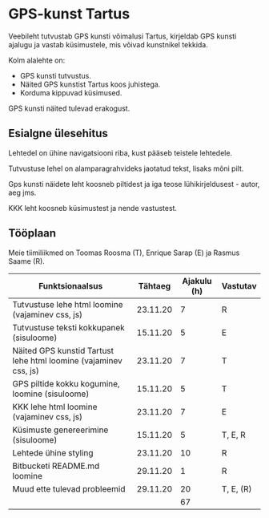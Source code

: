 # GPS-kunst Tartus #

Veebileht tutvustab GPS kunsti võimalusi Tartus, kirjeldab GPS kunsti ajalugu ja vastab küsimustele, mis võivad kunstnikel tekkida. 

Kolm alalehte on:
* GPS kunsti tutvustus.
* Näited GPS kunstist Tartus koos juhistega.
* Korduma kippuvad küsimused. 

GPS kunsti näited tulevad erakogust. 

## Esialgne ülesehitus ##

Lehtedel on ühine navigatsiooni riba, kust pääseb teistele lehtedele. 

Tutvustuse lehel on alamparagrahvideks jaotatud tekst, lisaks mõni pilt. 

Gps kunsti näidete leht koosneb piltidest ja iga teose lühikirjeldusest - autor, aeg jms.

KKK leht koosneb küsimustest ja nende vastustest.


## Tööplaan ##

Meie tiimiliikmed on Toomas Roosma (T), Enrique Sarap (E) ja Rasmus Saame (R).

| Funktsionaalsus | Tähtaeg | Ajakulu (h) | Vastutav |
|-|-|-|-|
| Tutvustuse lehe html loomine (vajaminev css, js) | 23.11.20 | 7 | R |
| Tutvustuse teksti kokkupanek (sisuloome) | 15.11.20 | 5 | E |
| Näited GPS kunstid Tartust lehe html loomine (vajaminev css, js) | 23.11.20 | 7 | T |
| GPS piltide kokku kogumine, loomine (sisuloome) | 15.11.20 | 5 | T |
| KKK lehe html loomine (vajaminev css, js) | 23.11.20 | 7 | E |
| Küsimuste genereerimine (sisuloome) | 15.11.20 | 5 | T, E, R |
| Lehtede ühine styling | 23.11.20 | 10 | R |
| Bitbucketi README.md loomine | 29.11.20 | 1 | R |
| Muud ette tulevad probleemid | 29.11.20 | 20 | T, E, (R) |
|  |  | 67 |  |